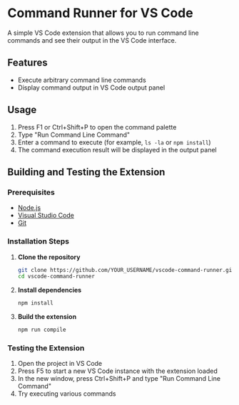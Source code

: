 # Command Runner for VS Code

A simple VS Code extension that allows you to run command line commands and see their output in the VS Code interface.

## Features

- Execute arbitrary command line commands
- Display command output in VS Code output panel

## Usage

1. Press F1 or Ctrl+Shift+P to open the command palette
2. Type "Run Command Line Command"
3. Enter a command to execute (for example, `ls -la` or `npm install`)
4. The command execution result will be displayed in the output panel

## Building and Testing the Extension

### Prerequisites
- [Node.js](https://nodejs.org/)
- [Visual Studio Code](https://code.visualstudio.com/)
- [Git](https://git-scm.com/)

### Installation Steps

1. **Clone the repository**
   ```bash
   git clone https://github.com/YOUR_USERNAME/vscode-command-runner.git
   cd vscode-command-runner
   ```

2. **Install dependencies**
   ```bash
   npm install
   ```

3. **Build the extension**
   ```bash
   npm run compile
   ```

### Testing the Extension
1. Open the project in VS Code
2. Press F5 to start a new VS Code instance with the extension loaded
3. In the new window, press Ctrl+Shift+P and type "Run Command Line Command"
4. Try executing various commands